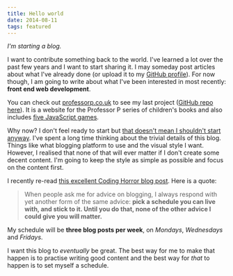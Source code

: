 ```yaml
---
title: Hello world
date: 2014-08-11
tags: featured
---
```


*I'm starting a blog.* 

I want to contribute something back to the world. I've learned a lot over the past few years and I want to start sharing it. I may someday post articles about what I've already done (or upload it to my [GitHub profile](https://github.com/davidxmoody)). For now though, I am going to write about what I've been interested in most recently: **front end web development**. 

You can check out [professorp.co.uk](http://professorp.co.uk/) to see my last project ([GitHub repo here](https://github.com/davidxmoody/professorp.co.uk)). It is a website for the Professor P series of children's books and also includes [five JavaScript games](http://professorp.co.uk/games/). 

<!--more-->

Why now? I don't feel ready to start but [that doesn't mean I shouldn't start anyway](http://jamesclear.com/successful-people-start-before-they-feel-ready). I've spent a long time thinking about the trivial details of this blog. Things like what blogging platform to use and the visual style I want. However, I realised that none of that will ever matter if I don't create some decent content. I'm going to keep the style as simple as possible and focus on the content first. 

I recently re-read [this excellent Coding Horror blog post](http://blog.codinghorror.com/how-to-achieve-ultimate-blog-success-in-one-easy-step/). Here is a quote:

> When people ask me for advice on blogging, I always respond with yet another form of the same advice: **pick a schedule you can live with, and stick to it. Until you do that, none of the other advice I could give you will matter.**

My schedule will be **three blog posts per week**, on *Mondays*, *Wednesdays* and *Fridays*.

I want this blog to *eventually* be great. The best way for me to make that happen is to practise writing good content and the best way for *that* to happen is to set myself a schedule. 

